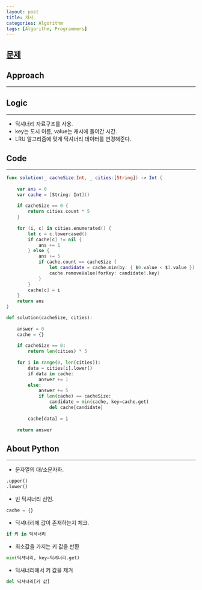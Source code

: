 ```yaml
---
layout: post
title: 캐시
categories: Algorithm
tags: [Algorithm, Programmers]
---
```


## [문제](https://school.programmers.co.kr/learn/courses/30/lessons/17680?language=python3)

## Approach
---


## Logic
---

- 딕셔너리 자료구조를 사용.
- key는 도시 이름, value는 캐시에 들어간 시간.
- LRU 알고리즘에 맞게 딕셔너리 데이터를 변경해준다.

## Code
---

``` swift
func solution(_ cacheSize:Int, _ cities:[String]) -> Int {
    
    var ans = 0
    var cache = [String: Int]()
    
    if cacheSize == 0 {
        return cities.count * 5
    }
    
    for (i, c) in cities.enumerated() {
        let c = c.lowercased()
        if cache[c] != nil {
            ans += 1
        } else {
            ans += 5
            if cache.count == cacheSize {
                let candidate = cache.min(by: { $0.value < $1.value })
                cache.removeValue(forKey: candidate!.key)
            }
        }
        cache[c] = i
    }
    return ans
}
```

``` python
def solution(cacheSize, cities):
    
    answer = 0
    cache = {}
    
    if cacheSize == 0:
        return len(cities) * 5
    
    for i in range(0, len(cities)):
        data = cities[i].lower()
        if data in cache:
            answer += 1
        else:
            answer += 5
            if len(cache) == cacheSize:
                candidate = min(cache, key=cache.get)
                del cache[candidate]
                
        cache[data] = i
        
    return answer
```

## About Python
---

- 문자열의 대/소문자화. 

``` python
.upper()
.lower()
```

- 빈 딕셔너리 선언.

``` python
cache = {}
```

- 딕셔너리에 값이 존재하는지 체크.

``` python
if 키 in 딕셔너리
```

- 최소값을 가지는 키 값을 반환

``` python
min(딕셔너리, key=딕셔너리.get)
```

- 딕셔너리에서 키 값을 제거

``` python
del 딕셔너리[키 값]
```
